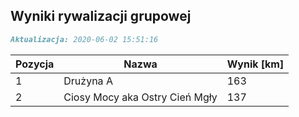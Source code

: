 ## Wyniki rywalizacji grupowej

```markdown
Aktualizacja: 2020-06-02 15:51:16
```

Pozycja | Nazwa | Wynik [km] |
------------ | -------------  | -------------
 1 |Drużyna A | 163 
 2 |Ciosy Mocy aka Ostry Cień Mgły | 137